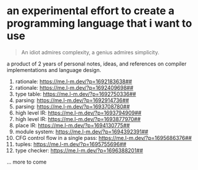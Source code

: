 # an experimental effort to create a programming language that i want to use

> An idiot admires complexity, a genius admires simplicity.

a product of 2 years of personal notes, ideas, and references on compiler implementations and language design.

1. rationale: https://me.l-m.dev/?p=1692183638##
1. rationale: https://me.l-m.dev/?p=1692409698##
1. type table: https://me.l-m.dev/?p=1692750336##
1. parsing: https://me.l-m.dev/?p=1692914736##
1. parsing: https://me.l-m.dev/?p=1693708780##
1. high level IR: https://me.l-m.dev/?p=1693794909##
1. high level IR: https://me.l-m.dev/?p=1693877970##
1. place IR: https://me.l-m.dev/?p=1694130775##
1. module system: https://me.l-m.dev/?p=1694392391##
1. CFG control flow in a single pass: https://me.l-m.dev/?p=1695686376##
1. tuples: https://me.l-m.dev/?p=1695755696##
1. type checker: https://me.l-m.dev/?p=1696388201##

... more to come

